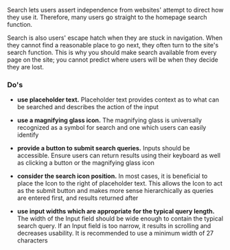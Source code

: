 Search lets users assert independence from websites' attempt to direct how they use it. Therefore, many users go straight to the homepage search function. 

Search is also users' escape hatch when they are stuck in navigation. When they cannot find a reasonable place to go next, they often turn to the site's search function. This is why you should make search available from every page on the site; you cannot predict where users will be when they decide they are lost. 

### Do's 

- **use placeholder text.** Placeholder text provides context as to what can be searched and describes the action of the input

- **use a magnifying glass icon.** The magnifying glass is universally recognized as a symbol for search and one which users can easily identify 

- **provide a button to submit search queries.** Inputs should be accessible. Ensure users can return results using their keyboard as well as clicking a button or the magnifying glass icon 

- **consider the search icon position.** In most cases, it is beneficial to place the Icon to the right of placeholder text. This allows the Icon to act as the submit button and makes more sense hierarchically as queries are entered first, and results returned after

- **use input widths which are appropriate for the typical query length.** The width of the Input field should be wide enough to contain the typical search query. If an Input field is too narrow, it results in scrolling and decreases usability. It is recommended to use a minimum width of 27 characters 